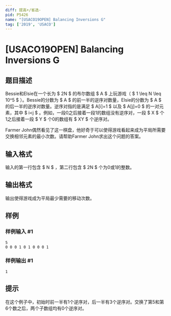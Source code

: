 ```yaml
---
diff: 提高+/省选-
pid: P5426
name: "[USACO19OPEN] Balancing Inversions G"
tag: ['2019', 'USACO']
---
```

# [USACO19OPEN] Balancing Inversions G
## 题目描述

Bessie和Elsie在一个长为 $ 2N $ 的布尔数组 $ A $ 上玩游戏（ $ 1 \leq N \leq 10^5 $ ）。Bessie的分数为 $ A $ 的前一半的逆序对数量，Elsie的分数为 $ A $ 的后一半的逆序对数量。逆序对指的是满足 $ A[i]=1 $ 以及 $ A[j]=0 $ 的一对元素，其中 $ i<j $ 。例如，一段0之后接着一段1的数组没有逆序对，一段 $ X $ 个1之后接着一段 $ Y $ 个0的数组有 $ XY $ 个逆序对。

Farmer John偶然看见了这一棋盘，他好奇于可以使得游戏看起来成为平局所需要交换相邻元素的最小次数。请帮助Farmer John求出这个问题的答案。
## 输入格式

输入的第一行包含 $ N $ ，第二行包含 $ 2N $ 个为0或1的整数。
## 输出格式

输出使得游戏成为平局最少需要的移动次数。
## 样例

### 样例输入 #1
```
5
0 0 0 1 0 1 0 0 0 1
```
### 样例输出 #1
```
1
```
## 提示

在这个例子中，初始时前一半有1个逆序对，后一半有3个逆序对。交换了第5和第6个数之后，两个子数组均有0个逆序对。
